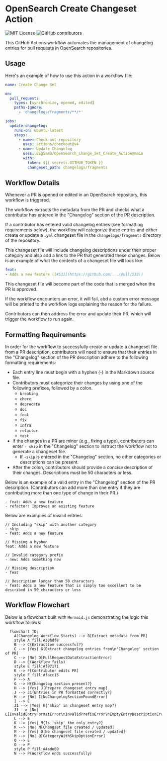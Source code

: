 # OpenSearch Create Changeset Action

![MIT License](https://img.shields.io/badge/license-MIT-blue)
![GitHub contributors](https://img.shields.io/github/contributors/BigSamu/OpenSearch_Change_Set_Create_Action)

This GitHub Actions workflow automates the management of changelog entries for pull requests in OpenSearch repositories.

## Usage

Here's an example of how to use this action in a workflow file:

```yaml
name: Create Change Set

on:
  pull_request:
    types: [synchronize, opened, edited]
    paths-ignore:
      - 'changelogs/fragments/**/*'

jobs:
  update-changelog:
    runs-on: ubuntu-latest
    steps:
      - name: Check out repository
        uses: actions/checkout@v4
      - name: Update Changelog
        uses: BigSamu/OpenSearch_Change_Set_Create_Action@main
        with:
          token: ${{ secrets.GITHUB_TOKEN }}
          changeset_path: changelogs/fragments
```
## Workflow Details
Whenever a PR is opened or edited in an OpenSearch repository, this workflow is triggered.

The workflow extracts the metadata from the PR and checks what a contributor has entered in the "Changelog" section of the PR description. 

If a contributor has entered valid changelog entries (see formatting requirements below), the workflow will categorize these entries and either create or update a `.yml` changeset file in the `changelogs/fragments` directory of the repository.

This changeset file will include changelog descriptions under their proper category and also add a link to the PR that generated these changes. Below is an example of what the contents of a changeset file will look like:

```yaml
feat:
- Adds a new feature ([#532](https://github.com/.../pull/532))
```

This changeset file will become part of the code that is merged when the PR is approved.

If the workflow encounters an error, it will fail, abd a custom error message will be printed to the workflow logs explaining the reason for the failure.

Contributors can then address the error and update their PR, which will trigger the workflow to run again.

## Formatting Requirements

In order for the workflow to successfully create or update a changeset file from a PR description, contributors will need to ensure that their entries in the "Changelog" section of the PR description adhere to the following formatting requirements:

- Each entry line must begin with a hyphen (-) in the Markdown source file.
- Contributors must categorize their changes by using one of the following prefixes, followed by a colon.
  - `breaking`
  - `chore`
  - `deprecate`
  - `doc`
  - `feat`
  - `fix`
  - `infra`
  - `refactor`
  - `test`
- If the changes in a PR are minor (e.g., fixing a typo), contributors can enter `- skip` in the "Changelog" section to instruct the workflow not to generate a changeset file.
  - If `-skip` is entered in the "Changelog" section, no other categories or descriptions can be present.
- After the colon, contributors should provide a concise description of their changes. Descriptions must be 50 characters or less.

Below is an example of a valid entry in the "Changelog" section of the PR description. (Contributors can add more than one entry if they are contributing more than one type of change in their PR.)

```
- feat: Adds a new feature
- refactor: Improves an existing feature
```

Below are examples of invalid entries:

```
// Including "skip" with another category
- skip
- feat: Adds a new feature
```
```
// Missing a hyphen
feat: Adds a new feature
```
```
// Invalid category prefix
- new: Adds something new
```
```
// Missing description
- feat
```
```
// Description longer than 50 characters
- feat: Adds a new feature that is simply too excellent to be described in 50 characters or less
```

## Workflow Flowchart
Below is a flowchart built with `Mermaid.js` demonstrating the logic this workflow follows:

```mermaid
  flowchart TD;
    A(Changelog Workflow Starts) --> B[Extract metadata from PR]
    style A fill:#38bdf8
    B --> C{Extraction successful?}
    C --> |Yes| G[Extract changelog entries from\n'Changelog' section of PR]
    C --> |No| D[PullRequestDataExtractionError]
    D --> E(Workflow fails)
    style E fill:#f87171
    E --> F[Contributor edits PR]
    style F fill:#facc15
    F --> A
    G --> H{Changelog section present?}
    H --> |Yes| J[Prepare changeset entry map]
    J --> J1{Entries in PR formatted correctly?}
    H --> |No| I[NoChangelogSectionFoundError]
    I --> E
    J1 --> |Yes| K{'skip' in changeset entry map?}
    J1 --> |No| L[InvalidEntryFormatError\nInvalidPrefixError\nEmptyEntryDescriptionError\nEntryTooLongError]
    L --> E
    K --> |Yes| M{Is 'skip' the only entry?}
    K --> |No| N[Changset file created / updated]
    M --> |Yes| O[No changeset file created / updated]
    M --> |No| Q[CategoryWithSkipOptionError]
    Q --> E
    O --> P
    style P fill:#4ade80
    N --> P(Workflow ends successfully)